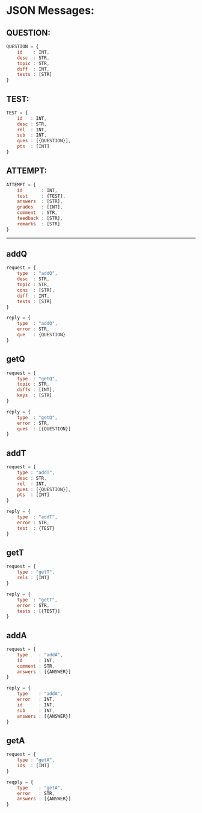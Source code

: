 # JSON Messages:

## QUESTION:
```javascript
QUESTION = { 
    id    : INT,
    desc  : STR,
    topic : STR,
    diff  : INT,
    tests : [STR]
}
```

## TEST:
```javascript
TEST = { 
    id   : INT,
    desc : STR,
    rel  : INT,
    sub  : INT,
    ques : [{QUESTION}],
    pts  : [INT]
}
```


## ATTEMPT:
```javascript
ATTEMPT = { 
    id       : INT,
    test     : {TEST},
    answers  : [STR],
    grades   : [INT],
    comment  : STR,
    feedback : [STR],
    remarks  : [STR]
}
```

---------------------
## addQ
```javascript
request = {
    type  : "addQ",
    desc  : STR,
    topic : STR,
    cons  : [STR],
    diff  : INT,
    tests : [STR]
}
```
```javascript
reply = {
    type  : "addQ",
    error : STR,
    que   : {QUESTION}
}
```

## getQ 
```javascript
request = {
    type  : "getQ",
    topic : STR,
    diffs : [INT],
    keys  : [STR]
}
```
```javascript
reply = {
    type  : "getQ",
    error : STR,
    ques  : [{QUESTION}]
}
```

## addT 
```javascript
request = {
    type : "addT",
    desc : STR,
    rel  : INT,
    ques : [{QUESTION}],
    pts  : [INT]
}
```

```javascript
reply = {
    type  : "addT",
    error : STR,
    test  : {TEST}
}
```

## getT
```javascript
request = {
    type : "getT",
    rels : [INT]
}
```

```javascript
reply = {
    type  : "getT",
    error : STR,
    tests : [{TEST}]
}
```


## addA
```javascript
request = {
    type    : "addA",
    id      : INT,
    comment : STR,
    answers : [{ANSWER}]
}
```

```javascript
reply = {
    type    : "addA",
    error   : INT,
    id      : INT,
    sub     : INT,
    answers : [{ANSWER}]
}
```

## getA
```javascript
request = {
    type : "getA",
    ids  : [INT]
}
```

```javascript
reqply = {
    type    : "getA",
    error   : STR,
    answers : [{ANSWER}]
}
```
